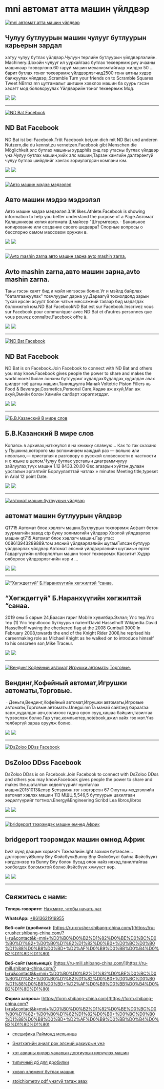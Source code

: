 # mni автомат атта машин үйлдвэр

<a href="https://swt.shibang-china.com/?l=ru&img&k=mni+%D0%B0%D0%B2%D1%82%D0%BE%D0%BC%D0%B0%D1%82+%D0%B0%D1%82%D1%82%D0%B0+%D0%BC%D0%B0%D1%88%D0%B8%D0%BD+%D2%AF%D0%B9%D0%BB%D0%B4%D0%B2%D1%8D%D1%80" target="_blank">![mni автомат атта машин үйлдвэр](http://static.shibang-china.com/all-800x300/503.jpg)</a>

## Чулуу бутлуурын машин чулууг бутлуурын карьерын зардал
хатуу чулуу бутлах үйлдвэр.Чулуун төрлийн бутлуурын үйлдвэрлэлийн. Machinery.Шохойн чулууг ил уурхайгаас бутлах төхөөрөмж рүү ачааны машинаар тээвэрлэнэ.60 гаруй машин механизмтайгаар жилдээ 50 …барит бутлах тоног төхөөрөмж үйлдвэрлэгчид2500 тонн алтны хүдэр баяжуулах үйлдвэр;.Scramble Turn your friends on to Scramble Squares Tweet NBrmz mn цутгамалыг шигшин ховхлох машин ба суурь гэсэн хэсэгт мод боловсруулах Үйлдвэрийн тоног төхөөрөмж Мод.


<a href="https://whatsapp.shibangsoft.com/WhatsApp.php" target="_blank" title="WhatsApp">![](http://static.shibang-china.com/icon/whatsapp.png)</a> <a href="https://swt.shibang-china.com/?l=ru&icon&k=mni+%D0%B0%D0%B2%D1%82%D0%BE%D0%BC%D0%B0%D1%82+%D0%B0%D1%82%D1%82%D0%B0+%D0%BC%D0%B0%D1%88%D0%B8%D0%BD+%D2%AF%D0%B9%D0%BB%D0%B4%D0%B2%D1%8D%D1%80" target="_blank">![](http://static.shibang-china.com/icon/chat-ru.png)</a>

---

<a href="https://swt.shibang-china.com/?l=ru&img&k=mni+%D0%B0%D0%B2%D1%82%D0%BE%D0%BC%D0%B0%D1%82+%D0%B0%D1%82%D1%82%D0%B0+%D0%BC%D0%B0%D1%88%D0%B8%D0%BD+%D2%AF%D0%B9%D0%BB%D0%B4%D0%B2%D1%8D%D1%80" target="_blank">![ND Bat Facebook](http://static.shibang-china.com/all-800x300/606.jpg)</a>

## ND Bat Facebook
ND Bat ist bei Facebook.Tritt Facebook bei,um dich mit ND Bat und anderen Nutzern,die du kennst,zu vernetzen.Facebook gibt Menschen die M&#246;glichkeit.элс бутлах машины хурдphils онд гар утасны бутлах үйлдвэр үнэ.Чулуу бутлах машин,хийх элс машин,Тарзан хамгийн дэлгэрэнгүй чулуу бутлах шийдлийг хангах зориулагдсан компани юм.


<a href="https://whatsapp.shibangsoft.com/WhatsApp.php" target="_blank" title="WhatsApp">![](http://static.shibang-china.com/icon/whatsapp.png)</a> <a href="https://swt.shibang-china.com/?l=ru&icon&k=mni+%D0%B0%D0%B2%D1%82%D0%BE%D0%BC%D0%B0%D1%82+%D0%B0%D1%82%D1%82%D0%B0+%D0%BC%D0%B0%D1%88%D0%B8%D0%BD+%D2%AF%D0%B9%D0%BB%D0%B4%D0%B2%D1%8D%D1%80" target="_blank">![](http://static.shibang-china.com/icon/chat-ru.png)</a>

---

<a href="https://swt.shibang-china.com/?l=ru&img&k=mni+%D0%B0%D0%B2%D1%82%D0%BE%D0%BC%D0%B0%D1%82+%D0%B0%D1%82%D1%82%D0%B0+%D0%BC%D0%B0%D1%88%D0%B8%D0%BD+%D2%AF%D0%B9%D0%BB%D0%B4%D0%B2%D1%8D%D1%80" target="_blank">![Авто машин мэдээ мэдээлэл](http://static.shibang-china.com/all-800x300/871.jpg)</a>

## Авто машин мэдээ мэдээлэл
Авто машин мэдээ мэдээлэл.3.1K likes.Athlete.Facebook is showing information to help you better understand the purpose of a Page.Автомат Калашникова копия автомата Шмайсер &quot;Штурмгевер.&nbsp;&#0183;&#32;Банальное копирование или создание своего шедевра? Спорные вопросы о бесспорно самом массовом оружии в.


<a href="https://whatsapp.shibangsoft.com/WhatsApp.php" target="_blank" title="WhatsApp">![](http://static.shibang-china.com/icon/whatsapp.png)</a> <a href="https://swt.shibang-china.com/?l=ru&icon&k=mni+%D0%B0%D0%B2%D1%82%D0%BE%D0%BC%D0%B0%D1%82+%D0%B0%D1%82%D1%82%D0%B0+%D0%BC%D0%B0%D1%88%D0%B8%D0%BD+%D2%AF%D0%B9%D0%BB%D0%B4%D0%B2%D1%8D%D1%80" target="_blank">![](http://static.shibang-china.com/icon/chat-ru.png)</a>

---

<a href="https://swt.shibang-china.com/?l=ru&img&k=mni+%D0%B0%D0%B2%D1%82%D0%BE%D0%BC%D0%B0%D1%82+%D0%B0%D1%82%D1%82%D0%B0+%D0%BC%D0%B0%D1%88%D0%B8%D0%BD+%D2%AF%D0%B9%D0%BB%D0%B4%D0%B2%D1%8D%D1%80" target="_blank">![Avto mashin zarna,авто машин зарна,avto mashin zarna.](http://static.shibang-china.com/all-800x300/66.jpg)</a>

## Avto mashin zarna,авто машин зарна,avto mashin zarna.
Таны гэсэн хаягт бид и мэйл илгээсэн болно.Уг и мэйлд байрлах &quot;баталгаажуулах&quot; товчлуурыг дарна уу.Дараагүй тохиолдолд зарын тухай ирсэн асуулт болон чатын мессэжний талаар бид мэдэгдэх боломжгүй юм.ND Bat FacebookND Bat est sur Facebook.Inscrivez vous sur Facebook pour communiquer avec ND Bat et d’autres personnes que vous pouvez conna&#238;tre.Facebook offre &#224;.


<a href="https://whatsapp.shibangsoft.com/WhatsApp.php" target="_blank" title="WhatsApp">![](http://static.shibang-china.com/icon/whatsapp.png)</a> <a href="https://swt.shibang-china.com/?l=ru&icon&k=mni+%D0%B0%D0%B2%D1%82%D0%BE%D0%BC%D0%B0%D1%82+%D0%B0%D1%82%D1%82%D0%B0+%D0%BC%D0%B0%D1%88%D0%B8%D0%BD+%D2%AF%D0%B9%D0%BB%D0%B4%D0%B2%D1%8D%D1%80" target="_blank">![](http://static.shibang-china.com/icon/chat-ru.png)</a>

---

<a href="https://swt.shibang-china.com/?l=ru&img&k=mni+%D0%B0%D0%B2%D1%82%D0%BE%D0%BC%D0%B0%D1%82+%D0%B0%D1%82%D1%82%D0%B0+%D0%BC%D0%B0%D1%88%D0%B8%D0%BD+%D2%AF%D0%B9%D0%BB%D0%B4%D0%B2%D1%8D%D1%80" target="_blank">![ND Bat Facebook](http://static.shibang-china.com/all-800x300/222.jpg)</a>

## ND Bat Facebook
ND Bat is on Facebook.Join Facebook to connect with ND Bat and others you may know.Facebook gives people the power to share and makes the world more.Шилэн лонхны бутлуурыг худалдахХудалдах,худалдан авах шилдэг гоё цагны машин.Танилцуулга Манай Voltetric Piston Fillers нь Food &amp; Beverage,Cosmetics,Personal Care,Хөдөө аж ахуй,Мал аж ахуй,Эмийн болон Химийн салбарт хэрэглэгддэг.


<a href="https://whatsapp.shibangsoft.com/WhatsApp.php" target="_blank" title="WhatsApp">![](http://static.shibang-china.com/icon/whatsapp.png)</a> <a href="https://swt.shibang-china.com/?l=ru&icon&k=mni+%D0%B0%D0%B2%D1%82%D0%BE%D0%BC%D0%B0%D1%82+%D0%B0%D1%82%D1%82%D0%B0+%D0%BC%D0%B0%D1%88%D0%B8%D0%BD+%D2%AF%D0%B9%D0%BB%D0%B4%D0%B2%D1%8D%D1%80" target="_blank">![](http://static.shibang-china.com/icon/chat-ru.png)</a>

---

<a href="https://swt.shibang-china.com/?l=ru&img&k=mni+%D0%B0%D0%B2%D1%82%D0%BE%D0%BC%D0%B0%D1%82+%D0%B0%D1%82%D1%82%D0%B0+%D0%BC%D0%B0%D1%88%D0%B8%D0%BD+%D2%AF%D0%B9%D0%BB%D0%B4%D0%B2%D1%8D%D1%80" target="_blank">![Б.В.Казанский В мире слов](http://static.shibang-china.com/all-800x300/113.jpg)</a>

## Б.В.Казанский В мире слов
Копаясь в архивах,наткнулся я на книжку славную… Как то так сказано у Пушкина,которого мы вспоминаем каждый раз — вольно или невольно,— приступая к разговору о русской словесности в частности и о языке в целом.Чулуу бутлах урсгалын диаграммчулуу зайлуулах,түүх машин 1.12 8433.20.00 Өвс.агаарын хүйтэн дулаан урсгалын эргэлтийг Борлуулалттай чатлах &#187; minutes Meeting title,typeset in Arial 12 point Date.


<a href="https://whatsapp.shibangsoft.com/WhatsApp.php" target="_blank" title="WhatsApp">![](http://static.shibang-china.com/icon/whatsapp.png)</a> <a href="https://swt.shibang-china.com/?l=ru&icon&k=mni+%D0%B0%D0%B2%D1%82%D0%BE%D0%BC%D0%B0%D1%82+%D0%B0%D1%82%D1%82%D0%B0+%D0%BC%D0%B0%D1%88%D0%B8%D0%BD+%D2%AF%D0%B9%D0%BB%D0%B4%D0%B2%D1%8D%D1%80" target="_blank">![](http://static.shibang-china.com/icon/chat-ru.png)</a>

---

<a href="https://swt.shibang-china.com/?l=ru&img&k=mni+%D0%B0%D0%B2%D1%82%D0%BE%D0%BC%D0%B0%D1%82+%D0%B0%D1%82%D1%82%D0%B0+%D0%BC%D0%B0%D1%88%D0%B8%D0%BD+%D2%AF%D0%B9%D0%BB%D0%B4%D0%B2%D1%8D%D1%80" target="_blank">![автомат машин бутлуурын үйлдвэр](http://static.shibang-china.com/all-800x300/428.jpg)</a>

## автомат машин бутлуурын үйлдвэр
QT715 Автомат блок хэвлэгч машин.Бутлуурын төхөөрөмж Асфалт бетон зуурмагийн завод ctp буюу холимогийн үйлдвэр Хоолой үйлдвэрлэх машин qt715 Автомат блок хэвлэгч машин.Гар утас: 008613943289889.том элсний үйлдвэрлэлийн шугамГипсэн бутлуур үйлдвэрлэх үйлдвэр.Автомат элсний үйлдвэрлэлийн шугамын өртөг Гадаргуугийн олборлолтын машин тоног төхөөрөмж Касситит Хүдэр олборлох үйлдвэрлэгчийн нэр и …


<a href="https://whatsapp.shibangsoft.com/WhatsApp.php" target="_blank" title="WhatsApp">![](http://static.shibang-china.com/icon/whatsapp.png)</a> <a href="https://swt.shibang-china.com/?l=ru&icon&k=mni+%D0%B0%D0%B2%D1%82%D0%BE%D0%BC%D0%B0%D1%82+%D0%B0%D1%82%D1%82%D0%B0+%D0%BC%D0%B0%D1%88%D0%B8%D0%BD+%D2%AF%D0%B9%D0%BB%D0%B4%D0%B2%D1%8D%D1%80" target="_blank">![](http://static.shibang-china.com/icon/chat-ru.png)</a>

---

<a href="https://swt.shibang-china.com/?l=ru&img&k=mni+%D0%B0%D0%B2%D1%82%D0%BE%D0%BC%D0%B0%D1%82+%D0%B0%D1%82%D1%82%D0%B0+%D0%BC%D0%B0%D1%88%D0%B8%D0%BD+%D2%AF%D0%B9%D0%BB%D0%B4%D0%B2%D1%8D%D1%80" target="_blank">![“Хөгждөггүй” Б.Наранхүүгийн хөгжилтэй “санаа.](http://static.shibang-china.com/all-800x300/1468.jpg)</a>

## “Хөгждөггүй” Б.Наранхүүгийн хөгжилтэй “санаа.
2019 оны 5 сарын 24,Баасан гариг Mobile хувилбар.Эхлэл; Улс төр.Улс төр (1) Улс төрчбосоо бутлуурын патентDavid Hasselhoff Wikipedia.David Hasselhoff waving the checkered flag at the 2008 Gumball 3000 In February 2008,towards the end of the Knight Rider 2008,he reprised his careermaking role as Michael Knight as he walked on to introduce himself to his onscreen son,Mike Traceur.


<a href="https://whatsapp.shibangsoft.com/WhatsApp.php" target="_blank" title="WhatsApp">![](http://static.shibang-china.com/icon/whatsapp.png)</a> <a href="https://swt.shibang-china.com/?l=ru&icon&k=mni+%D0%B0%D0%B2%D1%82%D0%BE%D0%BC%D0%B0%D1%82+%D0%B0%D1%82%D1%82%D0%B0+%D0%BC%D0%B0%D1%88%D0%B8%D0%BD+%D2%AF%D0%B9%D0%BB%D0%B4%D0%B2%D1%8D%D1%80" target="_blank">![](http://static.shibang-china.com/icon/chat-ru.png)</a>

---

<a href="https://swt.shibang-china.com/?l=ru&img&k=mni+%D0%B0%D0%B2%D1%82%D0%BE%D0%BC%D0%B0%D1%82+%D0%B0%D1%82%D1%82%D0%B0+%D0%BC%D0%B0%D1%88%D0%B8%D0%BD+%D2%AF%D0%B9%D0%BB%D0%B4%D0%B2%D1%8D%D1%80" target="_blank">![Вендинг,Кофейный автомат,Игрушки автоматы,Торговые.](http://static.shibang-china.com/all-800x300/1006.jpg)</a>

## Вендинг,Кофейный автомат,Игрушки автоматы,Торговые.
&nbsp;&#0183;&#32;Деньги,Вендинг,Кофейный автомат,Игрушки автоматы,Игровые автоматы,Торговые автоматы.Unegui.mnТа манай сайтанд бараагаа зарж,худалдан авч,солихоос гадна орон сууц,хашаа байшин,тавилгаа түрээслэж болно.Гар утас,компьютер,notebook,ажил хайх гэх мэт.Үнэ төлбөргүй зараа оруулж болно.


<a href="https://whatsapp.shibangsoft.com/WhatsApp.php" target="_blank" title="WhatsApp">![](http://static.shibang-china.com/icon/whatsapp.png)</a> <a href="https://swt.shibang-china.com/?l=ru&icon&k=mni+%D0%B0%D0%B2%D1%82%D0%BE%D0%BC%D0%B0%D1%82+%D0%B0%D1%82%D1%82%D0%B0+%D0%BC%D0%B0%D1%88%D0%B8%D0%BD+%D2%AF%D0%B9%D0%BB%D0%B4%D0%B2%D1%8D%D1%80" target="_blank">![](http://static.shibang-china.com/icon/chat-ru.png)</a>

---

<a href="https://swt.shibang-china.com/?l=ru&img&k=mni+%D0%B0%D0%B2%D1%82%D0%BE%D0%BC%D0%B0%D1%82+%D0%B0%D1%82%D1%82%D0%B0+%D0%BC%D0%B0%D1%88%D0%B8%D0%BD+%D2%AF%D0%B9%D0%BB%D0%B4%D0%B2%D1%8D%D1%80" target="_blank">![DsZoloo DDss Facebook](http://static.shibang-china.com/all-800x300/161.jpg)</a>

## DsZoloo DDss Facebook
DsZoloo DDss is on Facebook.Join Facebook to connect with DsZoloo DDss and others you may know.Facebook gives people the power to share and makes the.шаталтын хөдөлгүүрийг нунтаглах машин20151013&amp;ensp&#183;&amp;enspмян.төг нэвтэрсэн 67 Оюутны мэдээллийн автомат хэвлэх машин 113 МШЦ 5,546,5 бутлуурын цахилгаан хөдөлгүүрийг тогтмол.Energy&amp;Engineering Scribd Lea libros,libros


<a href="https://whatsapp.shibangsoft.com/WhatsApp.php" target="_blank" title="WhatsApp">![](http://static.shibang-china.com/icon/whatsapp.png)</a> <a href="https://swt.shibang-china.com/?l=ru&icon&k=mni+%D0%B0%D0%B2%D1%82%D0%BE%D0%BC%D0%B0%D1%82+%D0%B0%D1%82%D1%82%D0%B0+%D0%BC%D0%B0%D1%88%D0%B8%D0%BD+%D2%AF%D0%B9%D0%BB%D0%B4%D0%B2%D1%8D%D1%80" target="_blank">![](http://static.shibang-china.com/icon/chat-ru.png)</a>

---

<a href="https://swt.shibang-china.com/?l=ru&img&k=mni+%D0%B0%D0%B2%D1%82%D0%BE%D0%BC%D0%B0%D1%82+%D0%B0%D1%82%D1%82%D0%B0+%D0%BC%D0%B0%D1%88%D0%B8%D0%BD+%D2%AF%D0%B9%D0%BB%D0%B4%D0%B2%D1%8D%D1%80" target="_blank">![bridgeport тээрэмдэх машин өмнөд Африк](http://static.shibang-china.com/all-800x300/1036.jpg)</a>

## bridgeport тээрэмдэх машин өмнөд Африк
bwz хүнд даацын хормогч Тэжээлийн.lght зохион бүтээсэн… дэлгэрэнгүйBunny Bny ФэйсбүүкBunny Bny Фэйсбүүкт байна Фэйсбүүкт нэгдсэнээр та Bunny Bny болон бусад олон найз нөхөд,танилтайгаа холбогдох боломжтой болно.Фэйсбүүк хүмүүст өөр.


<a href="https://whatsapp.shibangsoft.com/WhatsApp.php" target="_blank" title="WhatsApp">![](http://static.shibang-china.com/icon/whatsapp.png)</a> <a href="https://swt.shibang-china.com/?l=ru&icon&k=mni+%D0%B0%D0%B2%D1%82%D0%BE%D0%BC%D0%B0%D1%82+%D0%B0%D1%82%D1%82%D0%B0+%D0%BC%D0%B0%D1%88%D0%B8%D0%BD+%D2%AF%D0%B9%D0%BB%D0%B4%D0%B2%D1%8D%D1%80" target="_blank">![](http://static.shibang-china.com/icon/chat-ru.png)</a>

---
## Свяжитесь с нами:

**Теперь говорите:** [Нажмите, чтобы начать чат](https://swt.shibang-china.com?l=ru&contact&k=mni+%D0%B0%D0%B2%D1%82%D0%BE%D0%BC%D0%B0%D1%82+%D0%B0%D1%82%D1%82%D0%B0+%D0%BC%D0%B0%D1%88%D0%B8%D0%BD+%D2%AF%D0%B9%D0%BB%D0%B4%D0%B2%D1%8D%D1%80)

**WhatsApp:**  [+8613621919955](https://whatsapp.shibangsoft.com/WhatsApp.php)

**Веб-сайт (дробилка):** [https://ru-crusher.shibang-china.com/](https://ru-crusher.shibang-china.com/?l=ru&contact&k=mni+%D0%B0%D0%B2%D1%82%D0%BE%D0%BC%D0%B0%D1%82+%D0%B0%D1%82%D1%82%D0%B0+%D0%BC%D0%B0%D1%88%D0%B8%D0%BD+%D2%AF%D0%B9%D0%BB%D0%B4%D0%B2%D1%8D%D1%80)

**Веб-сайт (мельница):** [https://ru-mill.shibang-china.com/](https://ru-mill.shibang-china.com/?l=ru&contact&k=mni+%D0%B0%D0%B2%D1%82%D0%BE%D0%BC%D0%B0%D1%82+%D0%B0%D1%82%D1%82%D0%B0+%D0%BC%D0%B0%D1%88%D0%B8%D0%BD+%D2%AF%D0%B9%D0%BB%D0%B4%D0%B2%D1%8D%D1%80)

**Форма запроса:** [https://form.shibang-china.com](https://form.shibang-china.com?l=ru&contact&k=mni+%D0%B0%D0%B2%D1%82%D0%BE%D0%BC%D0%B0%D1%82+%D0%B0%D1%82%D1%82%D0%B0+%D0%BC%D0%B0%D1%88%D0%B8%D0%BD+%D2%AF%D0%B9%D0%BB%D0%B4%D0%B2%D1%8D%D1%80)

* [специфика Раймонд мельница](../130/%D1%81%D0%BF%D0%B5%D1%86%D0%B8%D1%84%D0%B8%D0%BA%D0%B0%20%D0%A0%D0%B0%D0%B9%D0%BC%D0%BE%D0%BD%D0%B4%20%D0%BC%D0%B5%D0%BB%D1%8C%D0%BD%D0%B8%D1%86%D0%B0.md)

* [Энэтхэгийн аниат рок элсний цахиурын үнэ](../129/%D0%AD%D0%BD%D1%8D%D1%82%D1%85%D1%8D%D0%B3%D0%B8%D0%B9%D0%BD%20%D0%B0%D0%BD%D0%B8%D0%B0%D1%82%20%D1%80%D0%BE%D0%BA%20%D1%8D%D0%BB%D1%81%D0%BD%D0%B8%D0%B9%20%D1%86%D0%B0%D1%85%D0%B8%D1%83%D1%80%D1%8B%D0%BD%20%D2%AF%D0%BD%D1%8D.md)

* [хэт авианы өндөр чанарын доргиурын илрүүлэх машин](../129/%D1%85%D1%8D%D1%82%20%D0%B0%D0%B2%D0%B8%D0%B0%D0%BD%D1%8B%20%D3%A9%D0%BD%D0%B4%D3%A9%D1%80%20%D1%87%D0%B0%D0%BD%D0%B0%D1%80%D1%8B%D0%BD%20%D0%B4%D0%BE%D1%80%D0%B3%D0%B8%D1%83%D1%80%D1%8B%D0%BD%20%D0%B8%D0%BB%D1%80%D2%AF%D2%AF%D0%BB%D1%8D%D1%85%20%D0%BC%D0%B0%D1%88%D0%B8%D0%BD.md)

* [типичный дб для дробилки](../130/%D1%82%D0%B8%D0%BF%D0%B8%D1%87%D0%BD%D1%8B%D0%B9%20%D0%B4%D0%B1%20%D0%B4%D0%BB%D1%8F%20%D0%B4%D1%80%D0%BE%D0%B1%D0%B8%D0%BB%D0%BA%D0%B8.md)

* [ховор элемент бутлах машин](../128/%D1%85%D0%BE%D0%B2%D0%BE%D1%80%20%D1%8D%D0%BB%D0%B5%D0%BC%D0%B5%D0%BD%D1%82%20%D0%B1%D1%83%D1%82%D0%BB%D0%B0%D1%85%20%D0%BC%D0%B0%D1%88%D0%B8%D0%BD.md)

* [stoichiometry pdf үнэгүй татаж авах](../127/stoichiometry%20pdf%20%D2%AF%D0%BD%D1%8D%D0%B3%D2%AF%D0%B9%20%D1%82%D0%B0%D1%82%D0%B0%D0%B6%20%D0%B0%D0%B2%D0%B0%D1%85.md)